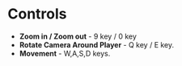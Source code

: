 # Controls
* **Zoom in / Zoom out** - 9 key / 0 key
* **Rotate Camera Around Player** - Q key / E key.
* **Movement** - W,A,S,D keys.